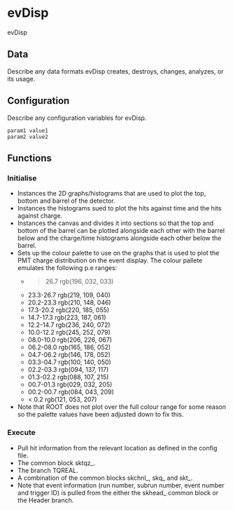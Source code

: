 # evDisp

evDisp

## Data

Describe any data formats evDisp creates, destroys, changes, analyzes, or its usage.

## Configuration

Describe any configuration variables for evDisp.

```
param1 value1
param2 value2
```

## Functions

### Initialise
- Instances the 2D graphs/histograms that are used to plot the top, bottom and barrel of the detector.
- Instances the histograms sued to plot the hits against time and the hits against charge.
- Instances the canvas and divides it into sections so that the top and bottom of the barrel can be plotted alongside each other with the barrel below and the charge/time histograms alongside each other below the barrel.
- Sets up the colour palette to use on the graphs that is used to plot the PMT charge distribution on the event display. The colour pallete emulates the following p.e ranges:
  - > 26.7     rgb(196, 032, 033)
  - 23.3-26.7  rgb(219, 109, 040)
  - 20.2-23.3  rgb(210, 148, 046)
  - 17.3-20.2  rgb(220, 185, 055)
  - 14.7-17.3  rgb(223, 187, 061)
  - 12.2-14.7  rgb(236, 240, 072)
  - 10.0-12.2  rgb(245, 252, 079)
  - 08.0-10.0   rgb(206, 226, 067)
  - 06.2-08.0    rgb(165, 186, 052)
  - 04.7-06.2    rgb(146, 178, 052)
  - 03.3-04.7    rgb(100, 140, 050)
  - 02.2-03.3    rgb(094, 137, 117)
  - 01.3-02.2    rgb(088, 107, 215)
  - 00.7-01.3    rgb(029, 032, 205)
  - 00.2-00.7    rgb(084, 043, 209)
  - < 0.2      rgb(121, 053, 207)
- Note that ROOT does not plot over the full colour range for some reason so the palette values have been adjusted down to fix this.

### Execute
- Pull hit information from the relevant location as defined in the config file.
- The common block sktqz_.
- The branch TQREAL.
- A combination of the common blocks skchnl_, skq_ and skt_.
- Note that event information (run number, subrun number, event number and trigger ID) is pulled from the either the skhead_ common block or the Header branch.
